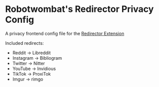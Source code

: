 # Robotwombat's Redirector Privacy Config
A privacy frontend config file for the [Redirector Extension](https://github.com/einaregilsson/Redirector)

Included redirects:
* Reddit -> Libreddit
* Instagram -> Bibliogram
* Twitter -> Nitter
* YouTube -> Invidious
* TikTok -> ProxiTok
* Imgur -> rimgo
